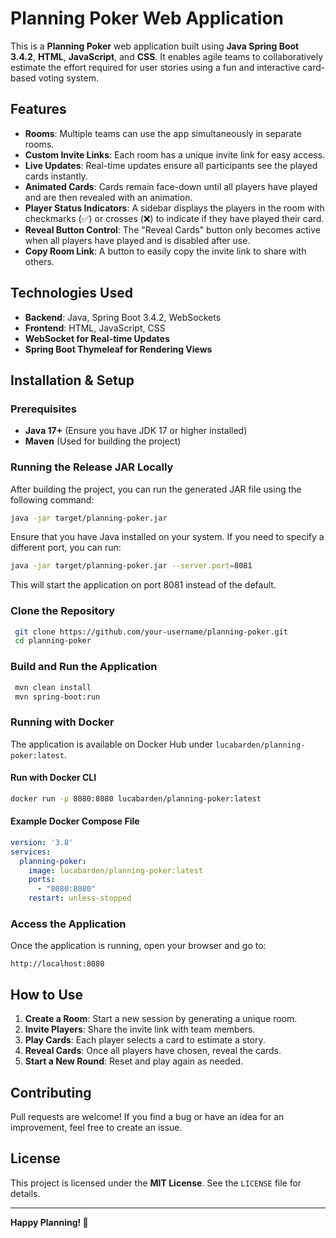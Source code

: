 # Planning Poker Web Application

This is a **Planning Poker** web application built using **Java Spring Boot 3.4.2**, **HTML**, **JavaScript**, and **CSS**. It enables agile teams to collaboratively estimate the effort required for user stories using a fun and interactive card-based voting system.

## Features

- **Rooms**: Multiple teams can use the app simultaneously in separate rooms.
- **Custom Invite Links**: Each room has a unique invite link for easy access.
- **Live Updates**: Real-time updates ensure all participants see the played cards instantly.
- **Animated Cards**: Cards remain face-down until all players have played and are then revealed with an animation.
- **Player Status Indicators**: A sidebar displays the players in the room with checkmarks (✅) or crosses (❌) to indicate if they have played their card.
- **Reveal Button Control**: The "Reveal Cards" button only becomes active when all players have played and is disabled after use.
- **Copy Room Link**: A button to easily copy the invite link to share with others.

## Technologies Used

- **Backend**: Java, Spring Boot 3.4.2, WebSockets
- **Frontend**: HTML, JavaScript, CSS
- **WebSocket for Real-time Updates**
- **Spring Boot Thymeleaf for Rendering Views**

## Installation & Setup

### Prerequisites
- **Java 17+** (Ensure you have JDK 17 or higher installed)
- **Maven** (Used for building the project)

### Running the Release JAR Locally

After building the project, you can run the generated JAR file using the following command:
```sh
java -jar target/planning-poker.jar
```

Ensure that you have Java installed on your system. If you need to specify a different port, you can run:

```sh
java -jar target/planning-poker.jar --server.port=8081
```
This will start the application on port 8081 instead of the default.

### Clone the Repository
```sh
 git clone https://github.com/your-username/planning-poker.git
 cd planning-poker
```

### Build and Run the Application
```sh
 mvn clean install
 mvn spring-boot:run
```

### Running with Docker
The application is available on Docker Hub under `lucabarden/planning-poker:latest`.

#### Run with Docker CLI
```sh
docker run -p 8080:8080 lucabarden/planning-poker:latest
```

#### Example Docker Compose File
```yaml
version: '3.8'
services:
  planning-poker:
    image: lucabarden/planning-poker:latest
    ports:
      - "8080:8080"
    restart: unless-stopped
```

### Access the Application
Once the application is running, open your browser and go to:
```
http://localhost:8080
```

## How to Use

1. **Create a Room**: Start a new session by generating a unique room.
2. **Invite Players**: Share the invite link with team members.
3. **Play Cards**: Each player selects a card to estimate a story.
4. **Reveal Cards**: Once all players have chosen, reveal the cards.
5. **Start a New Round**: Reset and play again as needed.

## Contributing
Pull requests are welcome! If you find a bug or have an idea for an improvement, feel free to create an issue.

## License
This project is licensed under the **MIT License**. See the `LICENSE` file for details.

---

**Happy Planning! 🎴**

